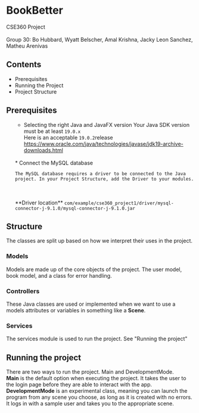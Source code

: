 # BookBetter 
CSE360 Project 
<br></br>
Group 30: Bo Hubbard, Wyatt Belscher, Amal Krishna, Jacky Leon Sanchez, Matheu Arenivas
## Contents
+ Prerequisites
+ Running the Project
+ Project Structure
## Prerequisites
<ul>

* Selecting the right Java and JavaFX version
Your Java SDK version must be at least <Code>19.0.x</Code>
<br> Here is an acceptable <Code>19.0.2</Code>release https://www.oracle.com/java/technologies/javase/jdk19-archive-downloads.html
<br>
* Connect the MySQL database

    The MySQL database requires a driver to be connected to the Java project. In your Project Structure, add the Driver to your modules.
<br>
<br>
**Driver location** 
<Code>com/example/cse360_project1/driver/mysql-connector-j-9.1.0/mysql-connector-j-9.1.0.jar</Code>

<br>

</ul>

## Structure
The classes are split up based on how we interpret their uses in the project. 
### Models
Models are made up of the core objects of the project. The user model, book model, and a class for error handling.
### Controllers
These Java classes are used or implemented when we want to use a models attributes or variables in something like a **Scene**.
### Services
The services module is used to run the project. See "Running the project"
## Running the project
There are two ways to run the project. Main and DevelopmentMode. 
<br>**Main** is the default option when executing the project. It takes the user to the login page before they are able to interact with the app.
<br>
**DevelopmentMode** is an experimental class, meaning you can launch the program from any scene you choose, as long as it is created with no errors. It logs in with a sample user and takes you to the appropriate scene.